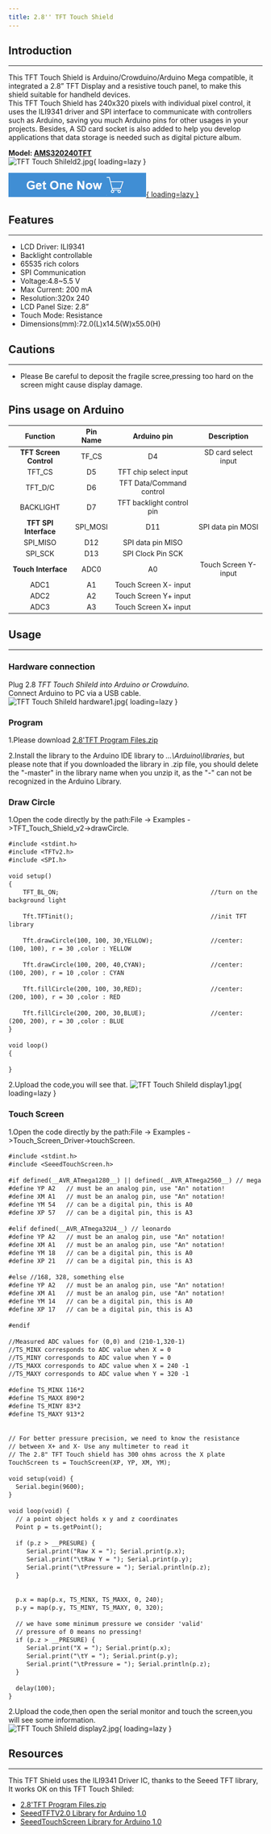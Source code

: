 ```yaml
---
title: 2.8'' TFT Touch Shield
---
```


## Introduction
------------

This TFT Touch Shield is Arduino/Crowduino/Arduino Mega compatible, it integrated a 2.8” TFT Display and a resistive touch panel, to make this shield suitable for handheld devices.  
This TFT Touch Shield has 240x320 pixels with individual pixel control, it uses the ILI9341 driver and SPI interface to communicate with controllers such as Arduino, saving you much Arduino pins for other usages in your projects. Besides, A SD card socket is also added to help you develop applications that data storage is needed such as digital picture album.  

**Model: [AMS320240TFT](https://www.elecrow.com/28-tft-touch-shield-v43-p-1056.html)**  
![TFT Touch Shileld2.jpg](https://wiki.elecrow.com/images/thumb/0/00/TFT_Touch_Shileld2.jpg/400px-TFT_Touch_Shileld2.jpg){ loading=lazy }

[![Alt text](../../assets/images/Get_one_now.png){ loading=lazy }](https://www.elecrow.com/28-tft-touch-shield-v43-p-1056.html?wiki "Title text")

## Features
--------

- LCD Driver: ILI9341
- Backlight controllable
- 65535 rich colors
- SPI Communication
- Voltage:4.8~5.5 V
- Max Current: 200 mA
- Resolution:320x 240
- LCD Panel Size: 2.8”
- Touch Mode: Resistance
- Dimensions(mm):72.0(L)x14.5(W)x55.0(H)

## Cautions
--------

- Please Be careful to deposit the fragile scree,pressing too hard on the screen might cause display damage.

Pins usage on Arduino
---------------------

| **Function** | **Pin Name** | **Arduino pin** | **Description** |
|:-:|:-:|:-:|:-:|
| **TFT Screen Control** | TF\_CS | D4 | SD card select input |
| TFT\_CS | D5 | TFT chip select input |
| TFT\_D/C | D6 | TFT Data/Command control |
| BACKLIGHT | D7 | TFT backlight control pin |
| **TFT SPI Interface** | SPI\_MOSI | D11 | SPI data pin MOSI |
| SPI\_MISO | D12 | SPI data pin MISO |
| SPI\_SCK | D13 | SPI Clock Pin SCK |
| **Touch Interface** | ADC0 | A0 | Touch Screen Y- input |
| ADC1 | A1 | Touch Screen X- input |
| ADC2 | A2 | Touch Screen Y+ input |
| ADC3 | A3 | Touch Screen X+ input |

## Usage
-----

### **Hardware connection**

Plug 2.8 *TFT Touch Shileld into Arduino or Crowduino.*   
Connect Arduino to PC via a USB cable.  
![TFT Touch Shileld hardware1.jpg](https://wiki.elecrow.com/images/thumb/f/f6/TFT_Touch_Shileld_hardware1.jpg/500px-TFT_Touch_Shileld_hardware1.jpg){ loading=lazy }

### **Program**

1.Please download [2.8'TFT Program Files.zip](../../files/2.8'TFT-Program-Files-zip.md)
 
 2.Install the library to the Arduino IDE library to *...\\Arduino\\libraries*, but please note that if you downloaded the library in .zip file, you should delete the "-master" in the library name when you unzip it, as the "-" can not be recognized in the Arduino Library.

### **Draw Circle**

1.Open the code directly by the path:File -&gt; Examples -&gt;TFT\_Touch\_Shield\_v2-&gt;drawCircle.

```
#include <stdint.h>
#include <TFTv2.h>
#include <SPI.h>

void setup()
{
    TFT_BL_ON;                                          //turn on the background light 
    
    Tft.TFTinit();                                      //init TFT library             

    Tft.drawCircle(100, 100, 30,YELLOW);                //center: (100, 100), r = 30 ,color : YELLOW              
    
    Tft.drawCircle(100, 200, 40,CYAN);                  //center: (100, 200), r = 10 ,color : CYAN  
    
    Tft.fillCircle(200, 100, 30,RED);                   //center: (200, 100), r = 30 ,color : RED    
    
    Tft.fillCircle(200, 200, 30,BLUE);                  //center: (200, 200), r = 30 ,color : BLUE                 
}

void loop()
{

}
```

2.Upload the code,you will see that.
![TFT Touch Shileld display1.jpg](https://wiki.elecrow.com/images/thumb/4/4f/TFT_Touch_Shileld_display1.jpg/500px-TFT_Touch_Shileld_display1.jpg){ loading=lazy }

### **Touch Screen**

1.Open the code directly by the path:File -&gt; Examples -&gt;Touch\_Screen\_Driver-&gt;touchScreen.

```
#include <stdint.h>
#include <SeeedTouchScreen.h> 

#if defined(__AVR_ATmega1280__) || defined(__AVR_ATmega2560__) // mega
#define YP A2   // must be an analog pin, use "An" notation!
#define XM A1   // must be an analog pin, use "An" notation!
#define YM 54   // can be a digital pin, this is A0
#define XP 57   // can be a digital pin, this is A3 

#elif defined(__AVR_ATmega32U4__) // leonardo
#define YP A2   // must be an analog pin, use "An" notation!
#define XM A1   // must be an analog pin, use "An" notation!
#define YM 18   // can be a digital pin, this is A0
#define XP 21   // can be a digital pin, this is A3 

#else //168, 328, something else
#define YP A2   // must be an analog pin, use "An" notation!
#define XM A1   // must be an analog pin, use "An" notation!
#define YM 14   // can be a digital pin, this is A0
#define XP 17   // can be a digital pin, this is A3 

#endif

//Measured ADC values for (0,0) and (210-1,320-1)
//TS_MINX corresponds to ADC value when X = 0
//TS_MINY corresponds to ADC value when Y = 0
//TS_MAXX corresponds to ADC value when X = 240 -1
//TS_MAXY corresponds to ADC value when Y = 320 -1

#define TS_MINX 116*2
#define TS_MAXX 890*2
#define TS_MINY 83*2
#define TS_MAXY 913*2


// For better pressure precision, we need to know the resistance
// between X+ and X- Use any multimeter to read it
// The 2.8" TFT Touch shield has 300 ohms across the X plate
TouchScreen ts = TouchScreen(XP, YP, XM, YM);

void setup(void) {
  Serial.begin(9600);
}

void loop(void) {
  // a point object holds x y and z coordinates
  Point p = ts.getPoint();

  if (p.z > __PRESURE) {
     Serial.print("Raw X = "); Serial.print(p.x);
     Serial.print("\tRaw Y = "); Serial.print(p.y);
     Serial.print("\tPressure = "); Serial.println(p.z);
  }
  
 
  p.x = map(p.x, TS_MINX, TS_MAXX, 0, 240);
  p.y = map(p.y, TS_MINY, TS_MAXY, 0, 320);
  
  // we have some minimum pressure we consider 'valid'
  // pressure of 0 means no pressing!
  if (p.z > __PRESURE) {
     Serial.print("X = "); Serial.print(p.x);
     Serial.print("\tY = "); Serial.print(p.y);
     Serial.print("\tPressure = "); Serial.println(p.z);
  }

  delay(100);
}
```

2.Upload the code,then open the serial monitor and touch the screen,you will see some information.  
![TFT Touch Shileld display2.jpg](https://wiki.elecrow.com/images/4/4e/TFT_Touch_Shileld_display2.jpg){ loading=lazy }

## Resources
---------

This TFT Shield uses the ILI9341 Driver IC, thanks to the Seeed TFT library, It works OK on this TFT Touch Shiled:

- [2.8'TFT Program Files.zip](../../files/2.8'TFT-Program-Files-zip.md)
- [SeeedTFTV2.0 Library for Arduino 1.0](https://github.com/Seeed-Studio/TFT_Touch_Shield_V2)
- [SeeedTouchScreen Library for Arduino 1.0](https://github.com/Seeed-Studio/Touch_Screen_Driver)